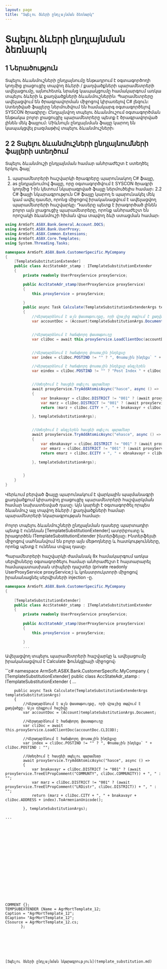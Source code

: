 ```yaml
---
layout: page
title: "Տպելու ձևերի ընդլայնման ձեռնարկ"
---
```


# Տպելու ձևերի ընդլայնման ձեռնարկ


## 1	Ներածություն

Տպելու ձևանմուշների ընդլայնումը ենթադրում է օգտագործողի կողմից լրացուցիչ տպվող ձևերի / քաղվածքների պարամետրերի ավելացումը, այնուհետև նրանց կապակցումը համակարգում առկա տպելու ձևերի և քաղվածքների ձևանմուշներին։
Պարամետրերը ավելացվում են ծրագրավորման միջոցով կիրառելով C# լեզուն: Ստեղծված ֆայլերը ներմուծվում են համակարգ օգտագործելով SYSCON ծրագիրը։
Ընդլայնվող տպելու ձևանմուշում օգտագործման ենթակա բոլոր լրացուցիչ պարամետրերը պետք է ծրագրավորված լինեն մեկ ֆայլում։ Միևնույն ընդլայնման ֆայլը կարող են կապակցվել բազմաթիվ տպելու ձևանմուշների։

## 2 2	Տպելու ձևանմուշների ընդլայնումների ֆայլերի ստեղծում

Տպելու ձևանմուշի ընդլայնման համար անհրաժեշտ է ստեղծել երկու ֆայլ՝
1.	պարամետրերի հաշվարկի ծրագրերը պարունակող C# ֆայլը,
2.	as ընդլայնումով ֆայլը, որը օգտագործվում է SYSCON ծրագրի կողմից 1-ին կետում նկարագրված ֆայլը ներմուծելիս համար։
2.2	C# ֆայլի նկարագրություն
C# ֆայլը կարող ե պարունակել մեկ կամ ավել դասեր, որոնց միջոցով իրականացվում է ավելացվող պարամետրերի հաշվարկը։ Դասերը պետք է իրագործած լինեն բոլոր այն լրացուցիչ պարամետրերը, որոնք անհրաժեշտ են որոշակի ձևանմուշի հիման վրա տպվող ձևի ստացման համար։


```c#
using ArmSoft.AS8X.Bank.General.Account.DOCS;
using ArmSoft.AS8X.Bank.UserProxy;
using ArmSoft.AS8X.Common.Extensions;
using ArmSoft.AS8X.Core.Templates;
using System.Threading.Tasks;

namespace ArmSoft.AS8X.Bank.CustomerSpecific.MyCompany
{
    [TemplateSubstitutionExtender]
    public class AccStateAdr_stamp : ITemplateSubstitutionExtender 
    {
        private readonly UserProxyService proxyService;

        public AccStateAdr_stamp(UserProxyService proxyService)
        {
            this.proxyService = proxyService;

        }
        public async Task Calculate(TemplateSubstitutionExtenderArgs templateSubstitutionArgs)
        {
            //Վերադարձնում է այն փաստաթուղթը, որի վրայից տպվում է քաղվածքը։ Այս դեպքում հաշիվը
            var accountDoc = (Account)templateSubstitutionArgs.Document;


            //Վերադարձնում է հաճախորդ փաստաթուղը
            var cliDoc = await this.proxyService.LoadClientDoc(accountDoc.CLICOD);


            //Վերադարձնում է հաճախորդ փոստային ինդեքսը
            var index = cliDoc.POSTIND != "" ? ", Փոստային ինդեքս` " + cliDoc.POSTIND : "";

            //Վերադարձնում է հաճախորդ փոստային ինդեքսը անգլերեն
            var eindex = cliDoc.POSTIND != "" ? "Post Index " + cliDoc.POSTIND : "";


            //Ստեղծում է հասցեի տպելու պարամետր
            await proxyService.TryAddAtomicAsync("hasce", async () =>
            {
                var bnakavayr = cliDoc.DISTRICT != "001" ? (await proxyService.TreeElPropComment("COMMUNTY", cliDoc.COMMUNITY)) + ", " : "";
                var marz = cliDoc.DISTRICT != "001" ? (await proxyService.TreeElPropComment("LRDistr", cliDoc.DISTRICT)) + ", " : "";
                return (marz + cliDoc.CITY + ", " + bnakavayr + cliDoc.ADDRESS + index).ToArmenianUnicode();

            }, templateSubstitutionArgs);


            //Ստեղծում է անգլերեն հասցեի տպելու պարամետր
            await proxyService.TryAddAtomicAsync("ehasce", async () =>
            {
                var ebnakavayr = cliDoc.DISTRICT != "001" ? (await proxyService.TreeElPropEComment("COMMUNTY", cliDoc.COMMUNITY)) + ", " : "";
                var emarz = cliDoc.DISTRICT != "001" ? (await proxyService.TreeElPropEComment("LRDistr", cliDoc.DISTRICT)) + ", " : "";
                return emarz + cliDoc.ECITY + ", " + ebnakavayr + cliDoc.EADDRESS + eindex;

            }, templateSubstitutionArgs);


        }
    }
}
```
Վերևում բերված ֆայլը պարունակում է վարկային պայմանագրի քաղվածքում կիրառվող լրացուցիչ պարամետրերի հաշվարկման համար նախատեսված դասը։ Այն կարելի է օգտագործել որպես ձևանմուշ այլ տպվող ձևերի / քաղվածքների համար պարամետրերի նկարագրության համար։

Բոլոր տպելու ձևանմուշների ընդլայնման դասերը պարտադիր պետք է ունենան [TemplateSubstitutionExtender] ատրիբուտը և իրագործեն ITemplateSubstitutionExtender ինտերֆեյսը։ Ինտերֆեյսի միջոցով սահնանվում են բոլոր այն մեթոդները և հատկությունները, որոնք պետք է ունենա տվյալ դասը։

Պարամետրերի հաշվարկի ժամանակ 8x համակարգում առկա սերվիսները օգտագործելու համար անհրաժեշտ է հայտարարել համապատասխան տիպերի դաշտեր (private readonly UserProxyService proxyService;) և կոնստրուկտորի միջոցով իրանանացնել սերվիսների injection -ը.

```c#
namespace ArmSoft.AS8X.Bank.CustomerSpecific.MyCompany
{
    
    [TemplateSubstitutionExtender]
    public class AccStateAdr_stamp : ITemplateSubstitutionExtender 
    {
        private readonly UserProxyService proxyService;
         
        public AccStateAdr_stamp(UserProxyService proxyService)
        {
            this.proxyService = proxyService;

        }
        ...
```

Ավելացվող տպելու պարամետրերի հաշվարկը և ավելացումը իրականացվում է Calculate ֆունկցիայի միջոցով։  


՝՝՝c#
namespace ArmSoft.AS8X.Bank.CustomerSpecific.MyCompany
{
    [TemplateSubstitutionExtender]
    public class AccStateAdr_stamp : ITemplateSubstitutionExtender
    {
        ...
        
        public async Task Calculate(TemplateSubstitutionExtenderArgs templateSubstitutionArgs)
        {
            //Վերադարձնում է այն փաստաթուղթը, որի վրայից տպվում է քաղվածքը։ Այս դեպքում հաշիվը
            var accountDoc = (Account)templateSubstitutionArgs.Document;

            //Վերադարձնում է հաճախորդ փաստաթուղը
            var cliDoc = await this.proxyService.LoadClientDoc(accountDoc.CLICOD);

            //Վերադարձնում է հաճախորդ փոստային ինդեքսը
            var index = cliDoc.POSTIND != "" ? ", Փոստային ինդեքս` " + cliDoc.POSTIND : "";

            //Ստեղծում է հասցեի տպելու պարամետր
            await proxyService.TryAddAtomicAsync("hasce", async () =>
            {
                var bnakavayr = cliDoc.DISTRICT != "001" ? (await proxyService.TreeElPropComment("COMMUNTY", cliDoc.COMMUNITY)) + ", " : "";
                var marz = cliDoc.DISTRICT != "001" ? (await proxyService.TreeElPropComment("LRDistr", cliDoc.DISTRICT)) + ", " : "";
                return (marz + cliDoc.CITY + ", " + bnakavayr + cliDoc.ADDRESS + index).ToArmenianUnicode();

            }, templateSubstitutionArgs);

    ...


```


















COMMENT {};
TEMPSUBEXTENDER {Name = AgrMortTemplate_12;
Caption = "AgrMortTemplate_12";
ECaption= "AgrMortTemplate_12";
CSsource = AgrMortTemplate_12.cs;
       };







[Տպելու ձևերի ընդլայնման նկարագրություն](template_substitution.md)
